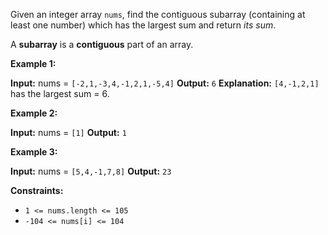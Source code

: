 Given an integer array `nums`, find the contiguous subarray (containing at least one number) which has the largest sum and return _its sum_.

A **subarray** is a **contiguous** part of an array.

**Example 1:**

**Input:** nums = `[-2,1,-3,4,-1,2,1,-5,4]`
**Output:** `6`
**Explanation:** `[4,-1,2,1]` has the largest sum = 6.

**Example 2:**

**Input:** nums = `[1]`
**Output:** `1`

**Example 3:**

**Input:** nums = `[5,4,-1,7,8]`
**Output:** `23`

**Constraints:**

-   `1 <= nums.length <= 105`
-   `-104 <= nums[i] <= 104`